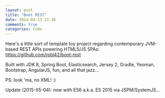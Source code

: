 ```yaml
---
layout: post
title: "Boot REST"
date: 2014-04-13 23:38
comments: true
categories: Code
---
```


Here's a little sort of template toy project regarding contemporary JVM-based REST APIs powering HTML5/JS SPAs: <br>
<https://github.com/robi42/boot-rest>

Built with JDK 8, Spring Boot, Elasticsearch, Jersey 2, Gradle, Yeoman, Bootstrap, AngularJS, fun, and all that jazz...

PS: look 'ma, no XML! :)

Update (2015-05-04): now with ES6 a.k.a. ES 2015 via JSPM/SystemJS...
